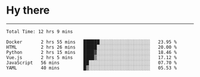 # Hy there

---
<!--START_SECTION:waka-->

```text
Total Time: 12 hrs 9 mins

Docker       2 hrs 55 mins   ██████░░░░░░░░░░░░░░░░░░░   23.95 %
HTML         2 hrs 26 mins   █████░░░░░░░░░░░░░░░░░░░░   20.00 %
Python       2 hrs 15 mins   ████▓░░░░░░░░░░░░░░░░░░░░   18.46 %
Vue.js       2 hrs 5 mins    ████▒░░░░░░░░░░░░░░░░░░░░   17.12 %
JavaScript   56 mins         ██░░░░░░░░░░░░░░░░░░░░░░░   07.70 %
YAML         40 mins         █▒░░░░░░░░░░░░░░░░░░░░░░░   05.53 %
```

<!--END_SECTION:waka-->
